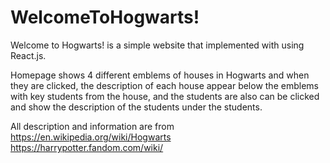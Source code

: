# WelcomeToHogwarts!

Welcome to Hogwarts! is a simple website that implemented with using React.js.

Homepage shows 4 different emblems of houses in Hogwarts and when they are clicked, 
the description of each house appear below the emblems with key students from the house,
and the students are also can be clicked and show the description of the students under the students.

All description and information are from 
https://en.wikipedia.org/wiki/Hogwarts
https://harrypotter.fandom.com/wiki/
